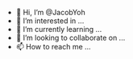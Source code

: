 - 👋 Hi, I’m @JacobYoh
- 👀 I’m interested in ...
- 🌱 I’m currently learning ...
- 💞️ I’m looking to collaborate on ...
- 📫 How to reach me ...

<!---
JacobYoh/JacobYoh is a ✨ special ✨ repository because its `README.md` (this file) appears on your GitHub profile.
You can click the Preview link to take a look at your changes.
--->
